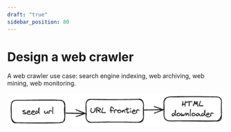 ```yaml
---
draft: "true"
sidebar_position: 80
---
```


# Design a web crawler

A web crawler use case: search engine indexing, web archiving, web mining, web monitoring.

![](./img/temp.png)
